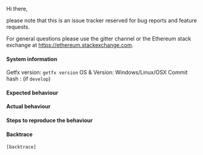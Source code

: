 Hi there,

please note that this is an issue tracker reserved for bug reports and feature requests.

For general questions please use the gitter channel or the Ethereum stack exchange at https://ethereum.stackexchange.com.

#### System information

Getfx version: `getfx version`
OS & Version: Windows/Linux/OSX
Commit hash : (if `develop`)

#### Expected behaviour


#### Actual behaviour


#### Steps to reproduce the behaviour


#### Backtrace

````
[backtrace]
````
